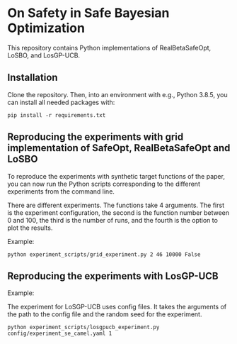 ﻿# On Safety in Safe Bayesian Optimization
This repository contains Python implementations of RealBetaSafeOpt, LoSBO, and LosGP-UCB.

## Installation
Clone the repository. Then, into an environment with e.g., Python 3.8.5, you can install all needed packages with:

```pip install -r requirements.txt```

## Reproducing the experiments with grid implementation of SafeOpt, RealBetaSafeOpt and LoSBO
To reproduce the experiments with synthetic target functions of the paper, you can now run the Python scripts corresponding to the different experiments from the command line.

There are different experiments. The functions take 4 arguments. The first is the experiment configuration, the second is the function number between 0 and 100, the third is the number of runs, and the fourth is the option to plot the results. 

Example: 

```python experiment_scripts/grid_experiment.py 2 46 10000 False```

## Reproducing the experiments with LosGP-UCB

Example: 

The experiment for LoSGP-UCB uses config files. It takes the arguments of the path to the config file and the random seed for the experiment. 

```python experiment_scripts/losgpucb_experiment.py config/experiment_se_camel.yaml 1```




